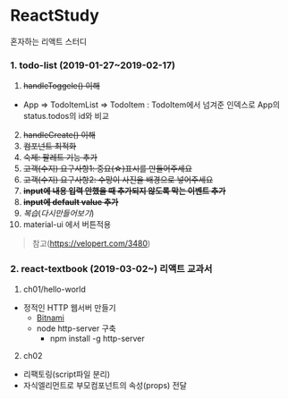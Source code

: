 # ReactStudy
혼자하는 리액트 스터디

### 1. todo-list (2019-01-27~2019-02-17)
1. ~~handleToggele() 이해~~
- App => TodoItemList => TodoItem
 : TodoItem에서 넘겨준 인덱스로 App의 status.todos의 id와 비교 
2. ~~handleCreate() 이해~~
3. ~~컴포넌트 최적화~~
4. ~~숙제: 팔레트 기능 추가~~
5. ~~고객(수지) 요구사항1: 중요(☆)표시를 만들어주세요~~
6. ~~고객(수지) 요구사항2: 수망이 사진을 배경으로 넣어주세요~~
7. ~~**input에 내용 입력 안했을 때 추가되지 않도록 막는 이벤트 추가**~~
8.  ~~**input에 default value 추가**~~
9.  *복습*(*다시만들어보기*)
10. material-ui 에서 버튼적용

> 참고(https://velopert.com/3480)

### 2. react-textbook (2019-03-02~) 리액트 교과서
1. ch01/hello-world
- 정적인 HTTP 웹서버 만들기
    -  [Bitnami](https://opentutorials.org/course/3084/18893)
    -  node http-server 구축
        - npm install -g http-server
2. ch02 
- 리팩토링(script파일 분리)
- 자식엘리먼트로 부모컴포넌트의 속성(props) 전달